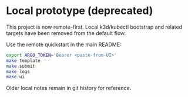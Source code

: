 # Local prototype (deprecated)

This project is now remote-first. Local k3d/kubectl bootstrap and related targets have been removed from the default flow.

Use the remote quickstart in the main README:

```bash
export ARGO_TOKEN='Bearer <paste-from-UI>'
make template
make submit
make logs
make ui
```

Older local notes remain in git history for reference.
